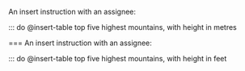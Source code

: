 An insert instruction with an assignee:

::: do @insert-table top five highest mountains, with height in metres

===
An insert instruction with an assignee:

::: do @insert-table top five highest mountains, with height in feet

